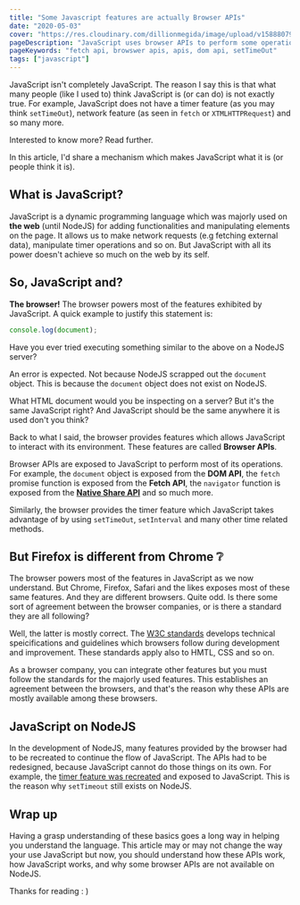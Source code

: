 ```yaml
---
title: "Some Javascript features are actually Browser APIs"
date: "2020-05-03"
cover: "https://res.cloudinary.com/dillionmegida/image/upload/v1588807955/images/blogs_cover/Browser_APIs_zkypcc.png"
pageDescription: "JavaScript uses browser APIs to perform some operations on the web. Without these APIs, Javascript cannot do what many people think it can. In these article, we'll learn how Javascript works."
pageKeywords: "fetch api, browswer apis, apis, dom api, setTimeOut"
tags: ["javascript"]
---
```


JavaScript isn't completely JavaScript. The reason I say this is that what many people (like I used to) think JavaScript is (or can do) is not exactly true. For example, JavaScript does not have a timer feature (as you may think `setTimeOut`), network feature (as seen in `fetch` or `XTMLHTTPRequest`) and so many more.

Interested to know more? Read further.

In this article, I'd share a mechanism which makes JavaScript what it is (or people think it is).

## What is JavaScript?

JavaScript is a dynamic programming language which was majorly used on **the web** (until NodeJS) for adding functionalities and manipulating elements on the page. It allows us to make network requests (e.g fetching external data), manipulate timer operations and so on. But JavaScript with all its power doesn't achieve so much on the web by its self.

## So, JavaScript and?

**The browser!** The browser powers most of the features exhibited by JavaScript. A quick example to justify this statement is:

```js
console.log(document);
```

Have you ever tried executing something similar to the above on a NodeJS server?

An error is expected. Not because NodeJS scrapped out the `document` object. This is because the `document` object does not exist on NodeJS.

What HTML document would you be inspecting on a server? But it's the same JavaScript right? And JavaScript should be the same anywhere it is used don't you think?

Back to what I said, the browser provides features which allows JavaScript to interact with its environment. These features are called **Browser APIs**.

Browser APIs are exposed to JavaScript to perform most of its operations. For example, the `document` object is exposed from the **DOM API**, the `fetch` promise function is exposed from the **Fetch API**, the `navigator` function is exposed from the **[Native Share API](/p/web-share-api)** and so much more.

Similarly, the browser provides the timer feature which JavaScript takes advantage of by using `setTimeOut`, `setInterval` and many other time related methods.

## But Firefox is different from Chrome ❔

The browser powers most of the features in JavaScript as we now understand. But Chrome, Firefox, Safari and the likes exposes most of these same features. And they are different browsers. Quite odd. Is there some sort of agreement between the browser companies, or is there a standard they are all following?

Well, the latter is mostly correct. The [W3C standards](https://w3.org/standards) develops technical speicifications and guidelines which browsers follow during development and improvement. These standards apply also to HMTL, CSS and so on.

As a browser company, you can integrate other features but you must follow the standards for the majorly used features. This establishes an agreement between the browsers, and that's the reason why these APIs are mostly available among these browsers.

## JavaScript on NodeJS

In the development of NodeJS, many features provided by the browser had to be recreated to continue the flow of JavaScript. The APIs had to be redesigned, because JavaScript cannot do those things on its own. For example, the [timer feature was recreated](https://nodejs.org/uk/docs/guides/timers-in-node/) and exposed to JavaScript. This is the reason why `setTimeout` still exists on NodeJS.

## Wrap up

Having a grasp understanding of these basics goes a long way in helping you understand the language. This article may or may not change the way your use JavaScript but now, you should understand how these APIs work, how JavaScript works, and why some browser APIs are not available on NodeJS.

Thanks for reading : )
